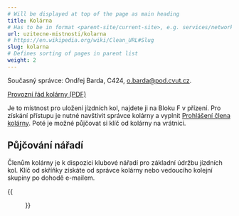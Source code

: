 ```yaml
---
# Will be displayed at top of the page as main heading
title: Kolárna
# Has to be in format <parent-site/current-site>, e.g. services/network (notice missing slash at the beginning)
url: uzitecne-mistnosti/kolarna
# https://en.wikipedia.org/wiki/Clean_URL#Slug
slug: kolarna
# Defines sorting of pages in parent list
weight: 2
---
```


Současný správce: Ondřej Barda, C424, <o.barda@pod.cvut.cz>.

[Provozní řád kolárny (PDF)](https://wiki.pod.cvut.cz/_media/kolej/mistnosti/kolarna_provozni_rad_2021.pdf)

Je to místnost pro uložení jízdních kol, najdete ji na Bloku F v přízení. Pro získání přístupu je nutné navštívit správce kolárny a vyplnit [Prohlášení člena kolárny](https://wiki.pod.cvut.cz/_media/kolej/mistnosti/prohlaseni_clena_kolarny_2021.pdf). Poté je možné půjčovat si klíč od kolárny na vrátnici.

## Půjčování nářadí

Členům kolárny je k dispozici klubové nářadí pro základní údržbu jízdních kol. Klíč od skříňky získáte od správce kolárny nebo vedoucího kolejní skupiny po dohodě e-mailem.

{{<figure src="bike-room.jpg" alt="Bike room">}}
